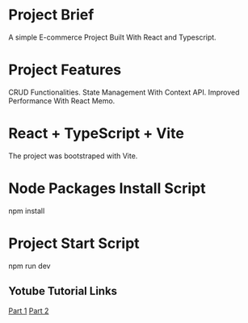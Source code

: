 # Project Brief
A simple E-commerce Project Built With React and Typescript.

# Project Features
CRUD Functionalities.
State Management With Context API.
Improved Performance With React Memo.

# React + TypeScript + Vite
The project was bootstraped with Vite.

# Node Packages Install Script
npm install

# Project Start Script
npm run dev



## Yotube Tutorial Links
[Part 1](https://youtu.be/HQFeTj0dGBo?si=oKyfhW2_5DzFl8Gu)
[Part 2](https://youtu.be/6Qqb2GBGgGc?si=cEjIIH3SyExYmR7L)



